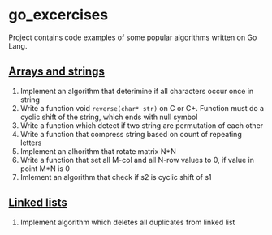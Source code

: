 # go_excercises
Project contains code examples of some popular algorithms written on Go Lang.

## [Arrays and strings](https://github.com/yuriymayorov/go_utils/wiki/Arrays-and-strings)

1. Implement an algorithm that deterimine if all characters occur once in string
2. Write a function void `reverse(char* str)` on C or C+. Function must do a cyclic shift of the string, which ends with null symbol
3. Write a function which detect if two string are permutation of each other
4. Write a function that compress string based on count of repeating letters
5. Implement an alhorithm that rotate matrix N*N
6. Write a function that set all M-col and all N-row values to 0, if value in point M*N is 0 
7. Imlement an algorithm that check if s2 is cyclic shift of s1

## [Linked lists](https://github.com/yuriymayorov/go_excercises/wiki/Linked-lists)
1. Implement algorithm which deletes all duplicates from linked list